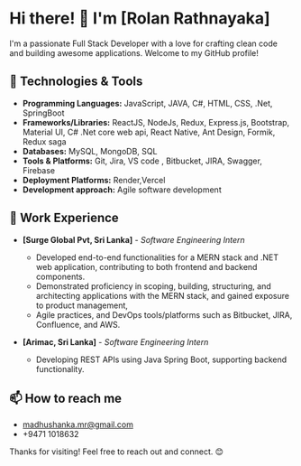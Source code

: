 # Hi there! 👋 I'm [Rolan Rathnayaka]

I'm a passionate Full Stack Developer with a love for crafting clean code and building awesome applications. Welcome to my GitHub profile!

## 🔧 Technologies & Tools
- **Programming Languages:** JavaScript, JAVA, C#, HTML, CSS, .Net, SpringBoot
- **Frameworks/Libraries:** ReactJS, NodeJs, Redux, Express.js, Bootstrap, Material UI, C# .Net core web api, React Native, Ant Design, Formik, Redux saga
- **Databases:** MySQL, MongoDB, SQL
- **Tools & Platforms:**  Git, Jira, VS code , Bitbucket, JIRA, Swagger, Firebase
- **Deployment Platforms:** Render,Vercel
- **Development approach:** Agile software development  

## 💼 Work Experience
- **[Surge Global Pvt, Sri Lanka]** - *Software Engineering Intern*
  - Developed end-to-end functionalities for a MERN stack and .NET web application, contributing to both frontend and backend components.
  - Demonstrated proficiency in scoping, building, structuring, and architecting applications with the MERN stack, and gained exposure to product management,
  - Agile practices, and DevOps tools/platforms such as Bitbucket, JIRA, Confluence, and AWS.

- **[Arimac, Sri Lanka]** - *Software Engineering Intern*
  - Developing REST APIs using Java Spring Boot, supporting backend functionality.

## 📫 How to reach me 
  - madhushanka.mr@gmail.com
  - +9471 1018632
  
Thanks for visiting! Feel free to reach out and connect. 😊


